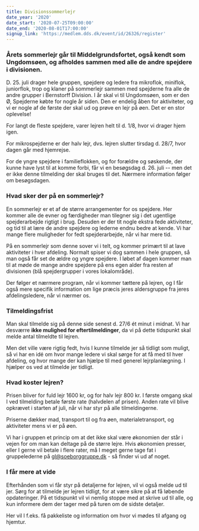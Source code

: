 ```yaml
---
title: Divisionssommerlejr
date_year: '2020'
date_start: '2020-07-25T09:00:00'
date_end: '2020-08-01T17:00:00'
signup_link: 'https://medlem.dds.dk/event/id/26326/register'
---
```

### Årets sommerlejr går til Middelgrundsfortet, også kendt som Ungdomsøen, og afholdes sammen med alle de andre spejdere i divisionen.

D. 25. juli drager hele gruppen, spejdere og ledere fra mikroflok, miniflok, juniorflok, trop og klaner på sommerlejr sammen med spejderne fra alle de andre grupper i Bernstorff Division. I år skal vi til Ungdomsøen, som er den Ø, Spejderne købte for nogle år siden. Den er endelig åben for aktiviteter, og vi er nogle af de første der skal ud og prøve en lejr på øen. Det er en stor oplevelse!

For langt de fleste spejdere, varer lejren helt til d. 1/8, hvor vi drager hjem igen.

For mikrospejderne er der halv lejr, dvs. lejren slutter tirsdag d. 28/7, hvor dagen går med hjemrejse.

For de yngre spejdere i familieflokken, og for forældre og søskende, der kunne have lyst til at komme forbi, får vi en besøgsdag d. 26. juli -- men det er ikke denne tilmelding der skal bruges til det. Nærmere information følger om besøgsdagen.

### Hvad sker der på en sommerlejr?

En sommerlejr er et af de større arrangementer for os spejdere. Her kommer alle de evner og færdigheder man tilegner sig i det ugentlige spejderarbejde rigtigt i brug. Desuden er der tit nogle ekstra fede aktiviteter, og tid til at lære de andre spejdere og lederne endnu bedre at kende. Vi har mange flere muligheder for fedt spejderarbejde, når vi har mere tid.

På en sommerlejr som denne sover vi i telt, og kommer primært til at lave aktiviteter i hver afdeling. Normalt spiser vi dog sammen i hele gruppen, så man også får set de ældre og yngre spejdere. I løbet af dagen kommer man til at møde de mange andre spejdere på ens egen alder fra resten af divisionen (blå spejdergrupper i vores lokalområde).

Der følger et nærmere program, når vi kommer tættere på lejren, og I får også mere specifik information om lige præcis jeres aldersgruppe fra jeres afdelingsledere, når vi nærmer os.

### Tilmeldingsfrist

Man skal tilmelde sig på denne side senest d. 27/6 ét minut i midnat. Vi har desværre **ikke mulighed for eftertilmeldinger**, da vi på dette tidspunkt skal melde antal tilmeldte til lejren.

Men det ville være rigtig fedt, hvis I kunne tilmelde jer så tidligt som muligt, så vi har en idé om hvor mange ledere vi skal sørge for at få med til hver afdeling, og hvor mange der kan hjælpe til med generel lejrplanlægning. I hjælper os ved at tilmelde jer tidligt.

### Hvad koster lejren?

Prisen bliver for fuld lejr 1600 kr, og for halv lejr 800 kr. I første omgang skal I ved tilmelding betale første rate (halvdelen af prisen). Anden rate vil blive opkrævet i starten af juli, når vi har styr på alle tilmeldingerne.

Priserne dækker mad, transport til og fra øen, materialetransport, og aktiviteter mens vi er på øen.

Vi har i gruppen et princip om at det ikke skal være økonomien der står i vejen for om man kan deltage på de større lejre. Hvis økonomien presser, eller I gerne vil betale i flere rater, må I meget gerne tage fat i gruppelederne på gl@soeborggruppe.dk - så finder vi ud af noget.

### I får mere at vide

Efterhånden som vi får styr på detaljerne for lejren, vil vi også melde ud til jer. Sørg for at tilmelde jer lejren tidligt, for at være sikre på at få løbende opdateringer. På et tidspunkt vil vi nemlig stoppe med at skrive ud til alle, og kun informere dem der tager med på turen om de sidste detaljer.

Her vil I f.eks. få pakkeliste og information om hvor vi mødes til afgang og hjemtur.
